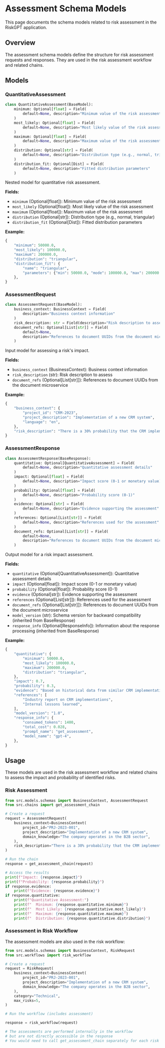# Assessment Schema Models

This page documents the schema models related to risk assessment in the RiskGPT application.

## Overview

The assessment schema models define the structure for risk assessment requests and responses. They are used in the risk assessment workflow and related chains.

## Models

### QuantitativeAssessment

```python
class QuantitativeAssessment(BaseModel):
    minimum: Optional[float] = Field(
        default=None, description="Minimum value of the risk assessment"
    )
    most_likely: Optional[float] = Field(
        default=None, description="Most likely value of the risk assessment"
    )
    maximum: Optional[float] = Field(
        default=None, description="Maximum value of the risk assessment"
    )
    distribution: Optional[str] = Field(
        default=None, description="Distribution type (e.g., normal, triangular)"
    )
    distribution_fit: Optional[Dist] = Field(
        default=None, description="Fitted distribution parameters"
    )
```

Nested model for quantitative risk assessment.

**Fields:**
- `minimum` (Optional[float]): Minimum value of the risk assessment
- `most_likely` (Optional[float]): Most likely value of the risk assessment
- `maximum` (Optional[float]): Maximum value of the risk assessment
- `distribution` (Optional[str]): Distribution type (e.g., normal, triangular)
- `distribution_fit` (Optional[Dist]): Fitted distribution parameters

**Example:**
```python
{
    "minimum": 50000.0,
    "most_likely": 100000.0,
    "maximum": 200000.0,
    "distribution": "triangular",
    "distribution_fit": {
        "name": "triangular",
        "parameters": {"min": 50000.0, "mode": 100000.0, "max": 200000.0},
    },
}
```

### AssessmentRequest

```python
class AssessmentRequest(BaseModel):
    business_context: BusinessContext = Field(
        description="Business context information"
    )
    risk_description: str = Field(description="Risk description to assess")
    document_refs: Optional[List[str]] = Field(
        default=None,
        description="References to document UUIDs from the document microservice",
    )
```

Input model for assessing a risk's impact.

**Fields:**
- `business_context` (BusinessContext): Business context information
- `risk_description` (str): Risk description to assess
- `document_refs` (Optional[List[str]]): References to document UUIDs from the document microservice

**Example:**
```python
{
    "business_context": {
        "project_id": "CRM-2023",
        "project_description": "Implementation of a new CRM system",
        "language": "en",
    },
    "risk_description": "There is a 30% probability that the CRM implementation will experience critical technical failures within the first 3 months of deployment.",
}
```

### AssessmentResponse

```python
class AssessmentResponse(BaseResponse):
    quantitative: Optional[QuantitativeAssessment] = Field(
        default=None, description="Quantitative assessment details"
    )
    impact: Optional[float] = Field(
        default=None, description="Impact score (0-1 or monetary value)"
    )
    probability: Optional[float] = Field(
        default=None, description="Probability score (0-1)"
    )
    evidence: Optional[str] = Field(
        default=None, description="Evidence supporting the assessment"
    )
    references: Optional[List[str]] = Field(
        default=None, description="References used for the assessment"
    )
    document_refs: Optional[List[str]] = Field(
        default=None,
        description="References to document UUIDs from the document microservice",
    )
```

Output model for a risk impact assessment.

**Fields:**
- `quantitative` (Optional[QuantitativeAssessment]): Quantitative assessment details
- `impact` (Optional[float]): Impact score (0-1 or monetary value)
- `probability` (Optional[float]): Probability score (0-1)
- `evidence` (Optional[str]): Evidence supporting the assessment
- `references` (Optional[List[str]]): References used for the assessment
- `document_refs` (Optional[List[str]]): References to document UUIDs from the document microservice
- `model_version` (str): Schema version for backward compatibility (inherited from BaseResponse)
- `response_info` (Optional[ResponseInfo]): Information about the response processing (inherited from BaseResponse)

**Example:**
```python
{
    "quantitative": {
        "minimum": 50000.0,
        "most_likely": 100000.0,
        "maximum": 200000.0,
        "distribution": "triangular",
    },
    "impact": 0.7,
    "probability": 0.3,
    "evidence": "Based on historical data from similar CRM implementations",
    "references": [
        "Industry report on CRM implementations",
        "Internal lessons learned",
    ],
    "model_version": "1.0",
    "response_info": {
        "consumed_tokens": 1400,
        "total_cost": 0.028,
        "prompt_name": "get_assessment",
        "model_name": "gpt-4",
    },
}
```

## Usage

These models are used in the risk assessment workflow and related chains to assess the impact and probability of identified risks.

### Risk Assessment

```python
from src.models.schemas import BusinessContext, AssessmentRequest
from src.chains import get_assessment_chain

# Create a request
request = AssessmentRequest(
    business_context=BusinessContext(
        project_id="PRJ-2023-001",
        project_description="Implementation of a new CRM system",
        domain_knowledge="The company operates in the B2B sector",
    ),
    risk_description="There is a 30% probability that the CRM implementation will experience critical technical failures within the first 3 months of deployment.",
)

# Run the chain
response = get_assessment_chain(request)

# Access the results
print(f"Impact: {response.impact}")
print(f"Probability: {response.probability}")
if response.evidence:
    print(f"Evidence: {response.evidence}")
if response.quantitative:
    print(f"Quantitative Assessment:")
    print(f"  Minimum: {response.quantitative.minimum}")
    print(f"  Most Likely: {response.quantitative.most_likely}")
    print(f"  Maximum: {response.quantitative.maximum}")
    print(f"  Distribution: {response.quantitative.distribution}")
```

### Assessment in Risk Workflow

The assessment models are also used in the risk workflow:

```python
from src.models.schemas import BusinessContext, RiskRequest
from src.workflows import risk_workflow

# Create a request
request = RiskRequest(
    business_context=BusinessContext(
        project_id="PRJ-2023-001",
        project_description="Implementation of a new CRM system",
        domain_knowledge="The company operates in the B2B sector",
    ),
    category="Technical",
    max_risks=5,
)

# Run the workflow (includes assessment)

response = risk_workflow(request)

# The assessments are performed internally in the workflow
# but are not directly accessible in the response
# You would need to call get_assessment_chain separately for each risk
```